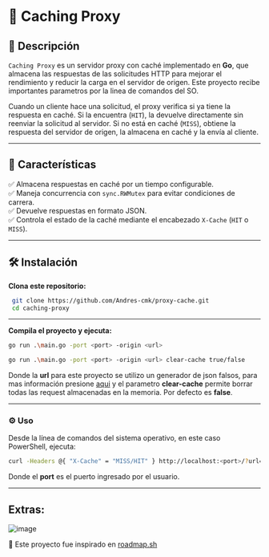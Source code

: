 # 🚀 Caching Proxy

## 📌 Descripción
`Caching Proxy` es un servidor proxy con caché implementado en **Go**, que almacena las respuestas de las solicitudes HTTP para mejorar el rendimiento y reducir la carga en el servidor de origen. Este proyecto recibe importantes parametros por la linea de comandos del SO.

Cuando un cliente hace una solicitud, el proxy verifica si ya tiene la respuesta en caché. Si la encuentra (`HIT`), la devuelve directamente sin reenviar la solicitud al servidor. Si no está en caché (`MISS`), obtiene la respuesta del servidor de origen, la almacena en caché y la envía al cliente.

---

## 🎯 Características
✅ Almacena respuestas en caché por un tiempo configurable.  
✅ Maneja concurrencia con `sync.RWMutex` para evitar condiciones de carrera.  
✅ Devuelve respuestas en formato JSON.  
✅ Controla el estado de la caché mediante el encabezado `X-Cache` (`HIT` o `MISS`).  

---

## 🛠️ Instalación

**Clona este repositorio:**
```bash
 git clone https://github.com/Andres-cmk/proxy-cache.git
 cd caching-proxy
```
---
**Compila el proyecto y ejecuta:**
```bash
go run .\main.go -port <port> -origin <url>
```
```bash
go run .\main.go -port <port> -origin <url> clear-cache true/false
```

Donde la **url** para este proyecto se utilizo un generador de json falsos, para mas información presione [aqui](http://dummyjson.com)
y el parametro **clear-cache** permite borrar todas las request almacenadas en la memoria. Por defecto es **false**.


--- 
### ⚙️ Uso
Desde la línea de comandos del sistema operativo, en este caso PowerShell, ejecuta:

```bash
curl -Headers @{ "X-Cache" = "MISS/HIT" } http://localhost:<port>/?url=products
```
Donde el **port** es el puerto ingresado por el usuario.

--- 
## Extras:

![image](https://github.com/user-attachments/assets/5cf568e9-814d-4741-aa29-4a3e8ed53ad5)

📢 Este proyecto fue inspirado en [roadmap.sh](https://roadmap.sh/projects/caching-server)



